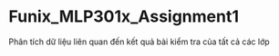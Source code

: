 # Funix_MLP301x_Assignment1

Phân tích dữ liệu liên quan đến kết quả bài kiểm tra của tất cả các lớp
